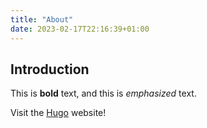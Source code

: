 ```yaml
---
title: "About"
date: 2023-02-17T22:16:39+01:00
---
```


## Introduction

This is **bold** text, and this is *emphasized* text.

Visit the [Hugo](https://gohugo.io) website!
